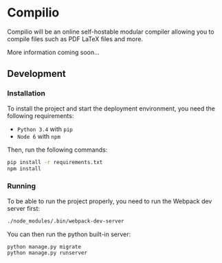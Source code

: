 # Compilio

Compilio will be an online self-hostable modular compiler allowing you to compile files such as PDF LaTeX files and more.

More information coming soon...

## Development

### Installation

To install the project and start the deployment environment, you need the following requirements:

- `Python 3.4` with `pip`
- `Node 6` with `npm`

Then, run the following commands:

```sh
pip install -r requirements.txt
npm install
```

### Running

To be able to run the project properly, you need to run the Webpack dev server first:

```sh
./node_modules/.bin/webpack-dev-server
```

You can then run the python built-in server:

```sh
python manage.py migrate
python manage.py runserver
```
